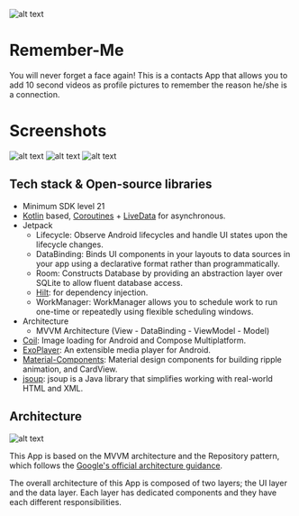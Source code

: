 ![alt text](https://github.com/Singularity-Coder/Remember-Me/blob/main/assets/logo192.png)
# Remember-Me
You will never forget a face again! This is a contacts App that allows you to add 10 second videos as profile pictures to remember the reason he/she is a connection.

# Screenshots
![alt text](https://github.com/Singularity-Coder/Remember-Me/blob/main/assets/ss1.png)
![alt text](https://github.com/Singularity-Coder/Remember-Me/blob/main/assets/ss2.png)
![alt text](https://github.com/Singularity-Coder/Remember-Me/blob/main/assets/ss3.png)

## Tech stack & Open-source libraries
- Minimum SDK level 21
-  [Kotlin](https://kotlinlang.org/) based, [Coroutines](https://github.com/Kotlin/kotlinx.coroutines) + [LiveData](https://developer.android.com/topic/libraries/architecture/livedatahttps://developer.android.com/topic/libraries/architecture/livedata) for asynchronous.
- Jetpack
  - Lifecycle: Observe Android lifecycles and handle UI states upon the lifecycle changes.
  - DataBinding: Binds UI components in your layouts to data sources in your app using a declarative format rather than programmatically.
  - Room: Constructs Database by providing an abstraction layer over SQLite to allow fluent database access.
  - [Hilt](https://dagger.dev/hilt/): for dependency injection.
  - WorkManager: WorkManager allows you to schedule work to run one-time or repeatedly using flexible scheduling windows.
- Architecture
  - MVVM Architecture (View - DataBinding - ViewModel - Model)
- [Coil](https://github.com/coil-kt/coil): Image loading for Android and Compose Multiplatform.
- [ExoPlayer](https://github.com/google/ExoPlayer): An extensible media player for Android.
- [Material-Components](https://github.com/material-components/material-components-android): Material design components for building ripple animation, and CardView.
- [jsoup](https://mvnrepository.com/artifact/org.jsoup/jsoup): jsoup is a Java library that simplifies working with real-world HTML and XML.

## Architecture
![alt text](https://github.com/Singularity-Coder/Remember-Me/blob/main/assets/arch.png)

This App is based on the MVVM architecture and the Repository pattern, which follows the [Google's official architecture guidance](https://developer.android.com/topic/architecture).

The overall architecture of this App is composed of two layers; the UI layer and the data layer. Each layer has dedicated components and they have each different responsibilities.